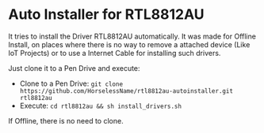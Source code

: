 # Auto Installer for RTL8812AU

It tries to install the Driver RTL8812AU automatically.
It was made for Offline Install, on places where there is no way to remove a attached device (Like IoT Projects) or to use a Internet Cable for installing such drivers.

Just clone it to a Pen Drive and execute:

- Clone to a Pen Drive: `git clone https://github.com/HorselessName/rtl8812au-autoinstaller.git rtl8812au`
- Execute: `cd rtl8812au && sh install_drivers.sh`

If Offline, there is no need to clone.
